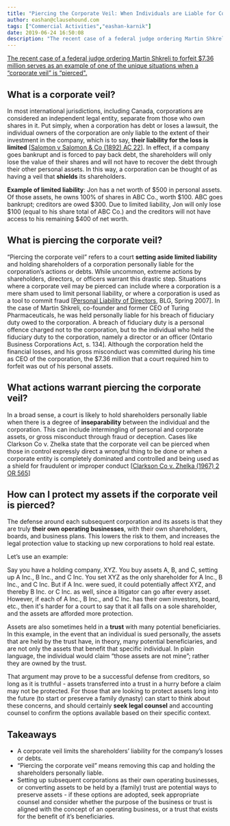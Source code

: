 ```yaml
---
title: "Piercing the Corporate Veil: When Individuals are Liable for Corporate Wrongdoing"
author: eashan@clausehound.com
tags: ["Commercial Activities","eashan-karnik"]
date: 2019-06-24 16:50:08
description: "The recent case of a federal judge ordering Martin Shkreli to forfeit $7.36 million serves as an example of one of the unique situations when a “corporate veil” is “pierced'."
---
```


[The recent case of a federal judge ordering Martin Shkreli to forfeit $7.36 million serves as an example of one of the unique situations when a “corporate veil” is “pierced".](https://thehill.com/policy/finance/376783-shkreli-ordered-to-forfeit-736-million-in-assets-could-include-wu-tang-clan)

## What is a corporate veil?
In most international jurisdictions, including Canada, corporations are considered an independent legal entity, separate from those who own shares in it. Put simply, when a corporation has debt or loses a lawsuit, the individual owners of the corporation are only liable to the extent of their investment in the company, which is to say, **their liability for the loss is limited** [[Salomon v Salomon & Co (1892) AC 22](http://corporations.ca/assets/Salomon%20v%20Salomon.pdf)]. In effect, if a company goes bankrupt and is forced to pay back debt, the shareholders will only lose the value of their shares and will not have to recover the debt through their other personal assets. In this way, a corporation can be thought of as having a veil that **shields** its shareholders.

**Example of limited liability**: Jon has a net worth of $500 in personal assets. Of those assets, he owns 100% of shares in ABC Co., worth $100. ABC goes bankrupt; creditors are owed $300. Due to limited liability, Jon will only lose $100 (equal to his share total of ABC Co.) and the creditors will not have access to his remaining $400 of net worth.

## What is piercing the corporate veil?
“Piercing the corporate veil” refers to a court **setting aside limited liability** and holding shareholders of a corporation personally liable for the corporation’s actions or debts. While uncommon, extreme actions by shareholders, directors, or officers warrant this drastic step. Situations where a corporate veil may be pierced can include where a corporation is a mere sham used to limit personal liability, or where a corporation is used as a tool to commit fraud [[Personal Liability of Directors](https://blg.com/en/News-And-Publications/Documents/publication817_EN.pdf), BLG, Spring 2007]. In the case of Martin Shkreli, co-founder and former CEO of Turing Pharmaceuticals, he was held personally liable for his breach of fiduciary duty owed to the corporation. A breach of fiduciary duty is a personal offence charged not to the corporation, but to the individual who held the fiduciary duty to the corporation, namely a director or an officer (Ontario Business Corporations Act, s. 134]. Although the corporation held the financial losses, and his gross misconduct was committed during his time as CEO of the corporation, the $7.36 million that a court required him to forfeit was out of his personal assets.

## What actions warrant piercing the corporate veil?
In a broad sense, a court is likely to hold shareholders personally liable when there is a degree of **inseparability** between the individual and the corporation. This can include intermingling of personal and corporate assets, or gross misconduct through fraud or deception. Cases like Clarkson Co v. Zhelka state that the corporate veil can be pierced when those in control expressly direct a wrongful thing to be done or when a corporate entity is completely dominated and controlled and being used as a shield for fraudulent or improper conduct [[Clarkson Co v. Zhelka (1967) 2 OR 565](https://canliiconnects.org/en/summaries/31279)]

## How can I protect my assets if the corporate veil is pierced? 
The defense around each subsequent corporation and its assets is that they are truly **their own operating businesses**, with their own shareholders, boards, and business plans.  This lowers the risk to them, and increases the legal protection value to stacking up new corporations to hold real estate. 

Let’s use an example:

Say you have a holding company, XYZ. You buy assets A, B, and C, setting up A Inc., B Inc., and C Inc. You set XYZ as the only shareholder for A Inc., B Inc., and C Inc. But if A Inc. were sued, it could potentially affect XYZ, and thereby B Inc. or C Inc. as well, since a litigator can go after every asset. However, if each of A Inc., B Inc., and C Inc. has their own investors, board, etc., then it's harder for a court to say that it all falls on a sole shareholder, and the assets are afforded more protection.
 
Assets are also sometimes held in a **trust** with many potential beneficiaries.  In this example, in the event that an individual is sued personally, the assets that are held by the trust have, in theory, many potential beneficiaries, and are not only the assets that benefit that specific individual.  In plain language, the individual would claim “those assets are not mine”; rather they are owned by the trust.

That argument may prove to be a successful defense from creditors, so long as it is truthful - assets transferred into a trust in a hurry before a claim may not be protected.  For those that are looking to protect assets long into the future (to start or preserve a family dynasty) can start to think about these concerns, and should certainly **seek legal counsel** and accounting counsel to confirm the options available based on their specific context.

## Takeaways
- A corporate veil limits the shareholders’ liability for the company’s losses or debts.
- “Piercing the corporate veil” means removing this cap and holding the shareholders personally liable.
- Setting up subsequent corporations as their own operating businesses, or converting assets to be held by a (family) trust are potential ways to preserve assets - if these options are adopted, seek appropriate counsel and consider whether the purpose of the business or trust is aligned with the concept of an operating business, or a trust that exists for the benefit of it’s beneficiaries.
 
